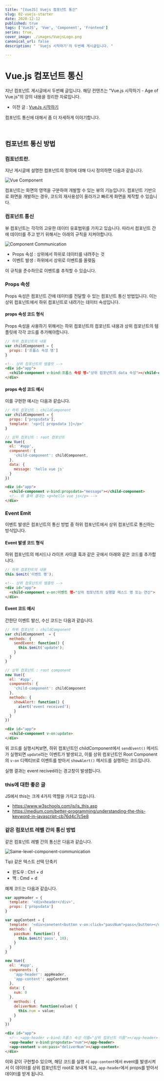 ```yaml
---
title: "[VueJS] Vuejs 컴포넌트 통신"
slug: 02-vuejs-starter
date: 2020-12-12
published: true
tags: ['VueJS', 'Vue', 'Component', 'Frontend']
series: true,
cover_image: ./images/VuejsLogo.png
canonical_url: false
description: " 'Vuejs 시작하기'의 두번째 게시글입니다. "

---
```


# Vue.js 컴포넌트 통신

지난 컴포넌트 게시글에서 두번째 글입니다. 해당 컨텐츠는 "Vue.js 시작하기 - Age of Vue.js"의 강의 내용을 정리한 자료입니다.

- 이전 글 : [VueJs 시작하기](https://azderica.github.io/01-vuejs-starter/)

컴포넌트 통신에 대해서 좀 더 자세하게 이야기합니다.

<br/>

## 컴포넌트 통신 방법

### 컴포넌트란.

지난 게시글에 설명한 컴포넌트의 정의에 대해 다시 정의하면 다음과 같습니다.

![Vue Component](https://user-images.githubusercontent.com/42582516/101981496-ba279900-3cb0-11eb-847a-925ab0532d09.png)

컴포넌트는 화면의 영역을 구분하여 개발할 수 있는 뷰의 기능입니다. 컴포넌트 기반으로 화면을 개발하는 경우, 코드의 재사용성이 올라가고 빠르게 화면을 제작할 수 있습니다.

### 컴포넌트 통신

뷰 컴포넌트는 각각의 고유한 데이터 유효범위를 가지고 있습니다. 따라서 컴포넌트 간에 데이터를 주고 받기 위해서는 아래의 규칙을 지켜야합니다.

![Component Communication](https://user-images.githubusercontent.com/42582516/101981570-489c1a80-3cb1-11eb-8a6a-709cf4f85144.png)

- Props 속성 : 상위에서 하위로 데이터를 내려주는 것
- 이벤트 발생 : 하위에서 상위로 이벤트를 올렺둠

이 규칙을 준수하므로 이벤트를 추적할 수 있습니다.

### Props 속성

Props 속성은 컴포넌트 간에 데이터를 전달할 수 있는 컴포넌트 통신 방법입니다. 이는 상위 컴포넌트에서 하위 컴포넌트로 내려가는 데이터 속성입니다.

#### props 속성 코드 형식

Props 속성을 사용하기 위해서는 하위 컴포넌트의 컴포넌트 내용과 상위 컴포넌트의 템플릿에 각각 코드를 추가해야합니다.

```js
// 하위 컴포넌트의 내용
var childComponent = {
  props: ['프롭스 속성 명']
}
```

```html
<!-- 상위 컴포넌트의 템플릿 -->
<div id="app">
  <child-component v-bind:프롭스 속성 명="상위 컴포넌트의 data 속성"></child-component>
</div>
```

#### props 속성 코드 예시

이를 구현한 예시는 다음과 같습니다.

```js
// 하위 컴포넌트 : childComponent
var childComponent = {
  props: ['propsdata'],
  template: '<p>{{ propsdata }}</p>'
}

// 상위 컴포넌트 : root 컴포넌트
new Vue({
  el: '#app',
  component: {
    'child-component': childComponent,
  },
  data: {
    message: 'hello vue js'
  }
})

```

```html
<div id="app">
  <child-component v-bind:propsdata="message"></child-component>
  <!-- 위 출력 결과는 <p>hello vue js</p> -->
</div>

```


### Event Emit

이벤트 발생은 컴포넌트의 통신 방법 중 하위 컴포넌트에서 상위 컴포넌트로 통신하는 방식입니다.

#### Event 발생 코드 형식

하위 컴포넌트의 메서드나 라이프 사이클 훅과 같은 곳에서 아래와 같은 코드를 추가합니다.

```js
// 하위 컴포턴트의 내용
this.$emit('이벤트 명');
```

```html
<!-- 상위 컴포넌트의 템플릿 -->
<div id="app">
  <child-component v-on:이벤트 명="상위 컴포넌트의 실행할 메스드 명 또는 연산">
</div>

```

#### Event 코드 예시

간한단 이벤트 발신, 수신 코드는 다음과 같습니다.

```js
// 하위 컴포넌트 : childComponent
var childComponent  = {
  methods: {
    sendEvent: function() {
      this.$emit('update');
    }
  }
}

// 상위 컴포넌트 : root component
new Vue({
  el: '#app',
  components: {
    'child-component': childComponent
  },
  methods: {
    showAlert: function() {
      alert('event received');
    }
  }
})
```

```html
<div id="app">
  <child-component v-on:update>
</div>

```

위 코드를 실행시켜보면, 하위 컴포넌트인 childComponent에서 `sendEvent()` 메서드가 실행되면 `update`라는 이벤트가 발생되고, 이를 상위 컴포넌트인 Root Component의 `v-on` 디렉티브로 이벤트를 받아서 `showAlert()` 메서드를 실행하는 코드입니다.

실행 결과는 event recived라는 경고창이 발생합니다.


### this에 대한 좋은 글

JS에서 this는 크게 4가지 역할을 가지고 있습니다.

- https://www.w3schools.com/js/js_this.asp
- https://medium.com/better-programming/understanding-the-this-keyword-in-javascript-cb76d4c7c5e8


### 같은 컴포넌트 레벨 간의 통신 방법

같은 컴포넌트 레벨 간의 통신은 다음과 같습니다.

![Same-level-component-communication](https://user-images.githubusercontent.com/42582516/102004260-69687c80-3d52-11eb-9402-7add8b3d2dd5.png)

Tip) 같은 텍스트 선택 단축키
- 윈도우 : Ctrl + d
- 맥 : Cmd + d

예제 코드는 다음과 같습니다.

```js
var appHeader = {
  template: '<div>header</div>',
  props: ['propsdata']
}

var appContent = {
  template: '<div>conetent<button v-on:click="passNum">pass</button></div>',
  methods: {
    passNum: function() {
      this.$emit('pass', 10);
    }
  }
}

new Vue({
  el: '#app',
  components: {
    'app-header': appHeader,
    'app-content': appContent
  },
  data: {
    num: 0
  },
    methods: {
    deliverNum: function(value) {
      this.num = value;
    }
  }
})
```

```html
<div id="app">
  <!-- <app-header v-bind:프롭스 속성 이름="상위 컴포넌트 이름"></app-header> -->
  <app-header v-bind:propsdata="num"></app-header>
  <app-content v-on:pass="deliverNum"></app-content>
</div>

```

이와 같이 구현할수 있으며, 해당 코드를 실행 시 `app-content`에서 event를 발생시켜서 이 데이터를 상위 컴포넌트인 root로 보내게 되고, `app-header`에서 props를 받아서 데이터를 받게 됩니다.